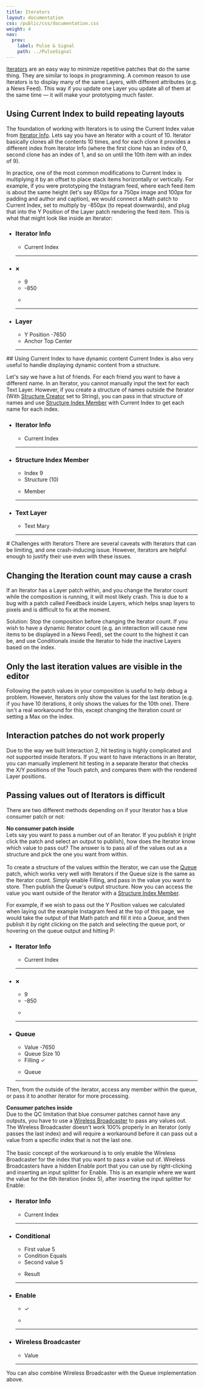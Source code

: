 ```yaml
---
title: Iterators
layout: documentation
css: /public/css/documentation.css
weight: 4
nav:
  prev:
    label: Pulse & Signal
    path: ../PulseSignal
---
```


[Iterators](../../patches/Iterator) are an easy way to minimize repetitive patches that do the same thing. They are similar to loops in programming. A common reason to use Iterators is to display many of the same Layers, with different attributes (e.g. a News Feed). This way if you update one Layer you update all of them at the same time &mdash; it will make your prototyping much faster.

## Using Current Index to build repeating layouts
The foundation of working with Iterators is to using the Current Index value from [Iterator Info](../../patches/Iterator-Info). Lets say you have an Iterator with a count of 10. Iterator basically clones all the contents 10 times, and for each clone it provides a different index from Iterator Info (where the first clone has an index of 0, second clone has an index of 1, and so on until the 10th item with an index of 9).

In practice, one of the most common modifications to Current Index is multiplying it by an offset to place stack items horizontally or vertically. For example, if you were prototyping the Instagram feed, where each feed item is about the same height (let's say 850px for a 750px image and 100px for padding and author and caption), we would connect a Math patch to Current Index, set to multiply by -850px (to repeat downwards), and plug that into the Y Position of the Layer patch rendering the feed item. This is what that might look like inside an Iterator:
  <ul class="patch-chain">
    <li>
      <div class="patch-block">
        <div class="patch producer">
          <h3>Iterator Info</h3>
          <ul class="outputs">
            <li>Current Index</li>
            <div class="cable"></div>
          </ul>
          <hr>
        </div>
      </div>
    </li>
    <li>
      <div class="patch-block">
        <div class="patch processor unlabeled">
          <h3>&times;</h3>
          <ul class="inputs">
            <li><span class="patch-value">9</span></li>
            <li><span class="patch-value">-850</span></li>
          </ul>
          <ul class="outputs">
            <li>&nbsp;</li>
            <div class="cable"></div>
          </ul>
          <hr>
        </div>
      </div>
    </li>
    <li>
      <div class="patch-block">
        <div class="patch consumer">
          <h3>Layer</h3>
          <ul class="inputs">
            <li>Y Position <span class="patch-value">-7650</span></li>
            <li>Anchor <span class="patch-value">Top Center</span></li>
          </ul>
          <hr>
        </div>
      </div>
    </li>
  </ul>
## Using Current Index to have dynamic content
Current Index is also very useful to handle displaying dynamic content from a structure.

Let's say we have a list of friends. For each friend you want to have a different name. In an Iterator, you cannot manually input the text for each Text Layer. However, if you create a structure of names outside the Iterator (With [Structure Creator](../../patches/Structure-Creator) set to String), you can pass in that structure of names and use [Structure Index Member](../../patches/Structure-Index-Member) with Current Index to get each name for each index.
  <ul class="patch-chain">
    <li>
      <div class="patch-block">
        <div class="patch producer">
          <h3>Iterator Info</h3>
          <ul class="outputs">
            <li>Current Index</li>
            <div class="cable"></div>
          </ul>
          <hr>
        </div>
      </div>
    </li>
    <li>
      <div class="patch-block">
        <div class="patch processor">
          <h3>Structure Index Member</h3>
          <ul class="inputs">
            <li>Index <span class="patch-value">9</span></li>
            <li>Structure <span class="patch-value">(10)</span></li>
          </ul>
          <ul class="outputs">
            <li>Member</li>
            <div class="cable"></div>
          </ul>
          <hr>
        </div>
      </div>
    </li>
    <li>
      <div class="patch-block">
        <div class="patch consumer">
          <h3>Text Layer</h3>
          <ul class="inputs">
            <li>Text <span class="patch-value">Mary</span></li>
          </ul>
          <hr>
        </div>
      </div>
    </li>
  </ul>
# Challenges with Iterators
There are several caveats with Iterators that can be limiting, and one crash-inducing issue. However, iterators are helpful enough to justify their use even with these issues.

## Changing the Iteration count may cause a crash
If an Iterator has a Layer patch within, and you change the Iterator count while the composition is running, it will most likely crash. This is due to a bug with a patch called Feedback inside Layers, which helps snap layers to pixels and is difficult to fix at the moment.

Solution: Stop the composition before changing the Iterator count. If you wish to have a dynamic Iterator count (e.g. an interaction will cause new items to be displayed in a News Feed), set the count to the highest it can be, and use Conditionals inside the Iterator to hide the inactive Layers based on the index.

## Only the last iteration values are visible in the editor
Following the patch values in your composition is useful to help debug a problem. However, Iterators only show the values for the last iteration (e.g. if you have 10 iterations, it only shows the values for the 10th one). There isn't a real workaround for this, except changing the Iteration count or setting a Max on the index.

## Interaction patches do not work properly
Due to the way we built Interaction 2, hit testing is highly complicated and not supported inside Iterators. If you want to have interactions in an Iterator, you can manually implement hit testing in a separate Iterator that checks the X/Y positions of the Touch patch, and compares them with the rendered Layer positions.

## Passing values out of Iterators is difficult
There are two different methods depending on if your Iterator has a blue consumer patch or not:

**No consumer patch inside**
<br>
Lets say you want to pass a number out of an Iterator. If you publish it (right click the patch and select an output to publish), how does the Iterator know which value to pass out? The answer is to pass all of the values out as a structure and pick the one you want from within.
<br><br>
To create a structure of the values within the Iterator, we can use the [Queue](../../patches/queue) patch, which works very well with Iterators if the Queue size is the same as the Iterator count. Simply enable Filling, and pass in the value you want to store. Then publish the Queue's output structure. Now you can access the value you want outside of the Iterator with a [Structure Index Member](../../patches/Structure-Index-Member).

For example, if we wish to pass out the Y Position values we calculated when laying out the example Instagram feed at the top of this page, we would take the output of that Math patch and fill it into a Queue, and then publish it by right clicking on the patch and selecting the queue port, or hovering on the queue output and hitting <span class="key letter inline">P</span>:
  <ul class="patch-chain">
    <li>
      <div class="patch-block">
        <div class="patch producer">
          <h3>Iterator Info</h3>
          <ul class="outputs">
            <li>Current Index</li>
            <div class="cable"></div>
          </ul>
          <hr>
        </div>
      </div>
    </li>
    <li>
      <div class="patch-block">
        <div class="patch processor unlabeled">
          <h3>&times;</h3>
          <ul class="inputs">
            <li><span class="patch-value">9</span></li>
            <li><span class="patch-value">-850</span></li>
          </ul>
          <ul class="outputs">
            <li>&nbsp;</li>
            <div class="cable"></div>
          </ul>
          <hr>
        </div>
      </div>
    </li>
    <li>
      <div class="patch-block">
        <div class="patch processor">
          <h3>Queue</h3>
          <ul class="inputs">
            <li>Value <span class="patch-value">-7650</span></li>
            <li>Queue Size <span class="patch-value">10</span></li>
            <li>Filling <span class="patch-value">&#10003;</span></li>
          </ul>
          <ul class="outputs">
            <li class="published">Queue</li>
          </ul>
          <hr>
        </div>
      </div>
    </li>
  </ul>

Then, from the outside of the iterator, access any member within the queue, or pass it to another iterator for more processing.

**Consumer patches inside**
<br>
Due to the QC limitation that blue consumer patches cannot have any outputs, you have to use a [Wireless Broadcaster](../../patches/Wireless-Broadcaster) to pass any values out. The Wireless Broadcaster doesn't work 100% properly in an Iterator (only passes the last index) and will require a workaround before it can pass out a value from a specific index that is not the last one.
<br><br>
The basic concept of the workaround is to only enable the Wireless Broadcaster for the index that you want to pass a value out of. Wireless Broadcasters have a hidden Enable port that you can use by right-clicking and inserting an input splitter for Enable. This is an example where we want the value for the 6th iteration (index 5), after inserting the input splitter for Enable:
  <ul class="patch-chain">
    <li>
      <div class="patch-block">
        <div class="patch producer">
          <h3>Iterator Info</h3>
          <ul class="outputs">
            <li>Current Index</li>
            <div class="cable"></div>
          </ul>
          <hr>
        </div>
      </div>
    </li>
    <li>
      <div class="patch-block">
        <div class="patch processor">
          <h3>Conditional</h3>
          <ul class="inputs">
            <li>First value <span class="patch-value">5</span></li>
            <li>Condition <span class="patch-value">Equals</span></li>
            <li>Second value <span class="patch-value">5</span></li>
          </ul>
          <ul class="outputs">
            <li>Result</li>
            <div class="cable"></div>
          </ul>
          <hr>
        </div>
      </div>
    </li>
    <li>
      <div class="patch-block">
        <div class="patch processor unlabeled">
          <h3>Enable</h3>
          <ul class="inputs">
            <li><span class="patch-value">&#10003;</span></li>
          </ul>
          <ul class="outputs">
            <li>&nbsp;</li>
            <div class="cable"></div>
          </ul>
          <hr>
        </div>
      </div>
    </li>
    <li>
      <div class="patch-block">
        <div class="patch consumer">
          <h3>Wireless Broadcaster</h3>
          <ul class="inputs">
            <li>Value</li>
          </ul>
          <hr>
        </div>
      </div>
    </li>
  </ul>

You can also combine Wireless Broadcaster with the Queue implementation above.